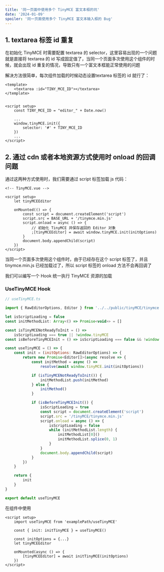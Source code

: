 ```yaml
---
title: '同一页面中使用多个 TinyMCE 富文本框的坑'
date: '2024-01-09'
spoiler: '同一页面使用多个 TinyMCE 富文本输入框的 Bug'
---
```


## 1. textarea 标签 id 重复

在初始化 TinyMCE 时需要配置 textarea 的 selector，这里容易出现的一个问题就是直接将 textarea 的 id 写成固定值了，当同一个页面多次使用这个组件的时候，就会出现 id 重复的情况，导致只有一个富文本框能正常使用的问题

解决方法很简单，每次组件加载的时候动态设置textarea 标签的 id 就行了：

```vue
<template>
	<textarea :id="TINY_MCE_ID"></textarea>
</template>


<script setup>
    const TINY_MCE_ID = "editor_" + Date.now()
    
    ...
    window.tinyMCE.init({
        selector: '#' + TINY_MCE_ID
    })
    ...
</script>
```

## 2. 通过 cdn 或者本地资源方式使用时 onload 的回调问题

通过这两种方式使用时，我们需要通过 script 标签加载 js 代码：

```vue
<!-- TinyMCE.vue -->

<script setup>
    let tinyMCEEditor
    
	onMounted(() => {
        const script = document.createElement('script')
        script.src = BASE_URL + '/tinymce.min.js'
        script.onload = async () => {
            // 初始化 TinyMCE 并保存返回的 Editor 对象
            ;[tinyMCEEditor] = await window.tinyMCE.init(initOptions)
        }
        document.body.appendChild(script)
    })
</script>
```

当同一个页面多次使用这个组件时，由于已经存在这个 script 标签了，并且 tinymce.min.js 已经加载过了，所以 script 标签的 onload 方法不会再回调了

我们可以编写一个 Hook 统一执行 TinyMCE 资源的加载

### UseTinyMCE Hook

```js
// useTinyMCE.ts

import { RawEditorOptions, Editor } from '../../public/tinyMCE/tinymce'

let isScriptLoading = false
const initMethodList: Array<() => Promise<void>> = []

const isTinyMCENotReadyToInit = () =>
    isScriptLoading === true || !window.tinyMCE
const isBeforeTinyMCEInit = () => isScriptLoading === false && !window.tinyMCE

const useTinyMCE = () => {
    const init = (initOptions: RawEditorOptions) => {
        return new Promise<Editor[]>(async resolve => {
            const initMethod = async () =>
                resolve(await window.tinyMCE.init(initOptions))

            if (isTinyMCENotReadyToInit()) {
                initMethodList.push(initMethod)
            } else {
                initMethod()
            }

            if (isBeforeTinyMCEInit()) {
                isScriptLoading = true
                const script = document.createElement('script')
                script.src = '/tinyMCE/tinymce.min.js'
                script.onload = async () => {
                    isScriptLoading = false
                    while (initMethodList.length) {
                        initMethodList[0]()
                        initMethodList.splice(0, 1)
                    }
                }
                document.body.appendChild(script)
            }
        })
    }

    return {
        init
    }
}

export default useTinyMCE

```

在组件中使用

```vue
<script setup>
	import useTinyMCE from 'examplePath/useTinyMCE'

    const { init: initTinyMCE } = useTinyMCE()
    
    const initOptions = {...}
    let tinyMCEEditor

    onMounted(async () => {
        [tinyMCEEditor] = await initTinyMCE(initOptions)
    })
</script>
```
